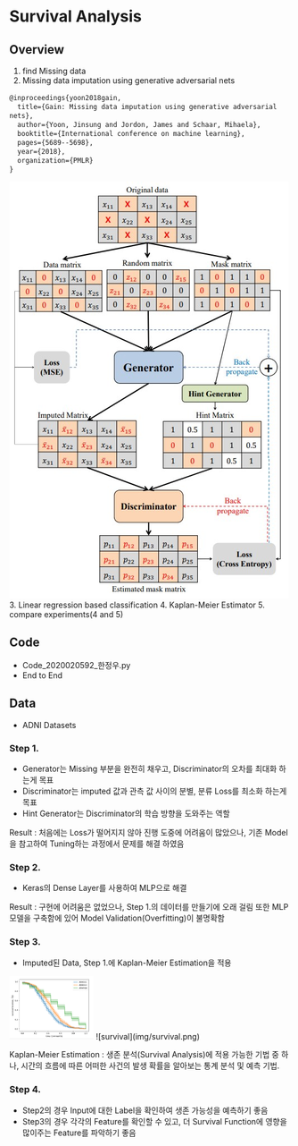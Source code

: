 # Survival Analysis

## Overview
 1. find Missing data
 2. Missing data imputation using generative adversarial nets
```bibtext
@inproceedings{yoon2018gain,
  title={Gain: Missing data imputation using generative adversarial nets},
  author={Yoon, Jinsung and Jordon, James and Schaar, Mihaela},
  booktitle={International conference on machine learning},
  pages={5689--5698},
  year={2018},
  organization={PMLR}
}
```
![GAIN](img/gain.jpg)
 3. Linear regression based classification
 4. Kaplan-Meier Estimator
 5. compare experiments(4 and 5)

## Code
 - Code_2020020592_한정우.py
 - End to End
 
## Data
 - ADNI Datasets
 
### Step 1.
 - Generator는 Missing 부분을 완전히 채우고, Discriminator의 오차를 최대화 하는게 목표
 - Discriminator는 imputed 값과 관측 값 사이의 분별, 분류 Loss를 최소화 하는게 목표
 - Hint Generator는 Discriminator의 학습 방향을 도와주는 역할

 Result : 처음에는 Loss가 떨어지지 않아 진행 도중에 어려움이 많았으나, 기존 Model을 참고하여 Tuning하는 과정에서 문제를 해결 하였음

### Step 2.
 - Keras의 Dense Layer를 사용하여 MLP으로 해결

 Result : 구현에 어려움은 없었으나, Step 1.의 데이터를 만들기에 오래 걸림 또한 MLP 모델을 구축함에 있어 Model Validation(Overfitting)이 불명확함

### Step 3.
 - Imputed된 Data, Step 1.에 Kaplan-Meier Estimation을 적용 
<img src="img/adas.png" width="30%" height="30%">
 ![survival](img/survival.png)

Kaplan-Meier Estimation : 생존 분석(Survival Analysis)에 적용 가능한 기법 중 하나, 시간의 흐름에 따른 어떠한 사건의 발생 확률을 알아보는 통계 분석 및 예측 기법.

### Step 4.
 - Step2의 경우 Input에 대한 Label을 확인하여 생존 가능성을 예측하기 좋음
 - Step3의 경우 각각의 Feature를 확인할 수 있고, 더 Survival Function에 영향을 많이주는 Feature를 파악하기 좋음
